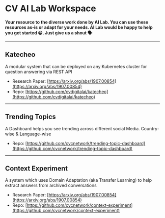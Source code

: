 # CV AI Lab Workspace

**Your resource to the diverse work done by AI Lab. You can use these resources as-is or adapt for your needs. AI Lab would be happy to help you get started 😀. Just give us a shout 🗣**

---

## Katecheo
A modular system that can be deployed on any Kubernetes cluster for question answering via REST API
- Research Paper: [https://arxiv.org/abs/1907.00854](https://arxiv.org/abs/1907.00854)
- Repo: [https://github.com/cvdigitalai/katecheo](https://github.com/cvdigitalai/katecheo)

---

## Trending Topics
A Dashboard helps you see trending across different social Media. Country-wise & Language-wise
- Repo: [https://github.com/cvcnetwork/trending-topic-dashboard](https://github.com/cvcnetwork/trending-topic-dashboard)

---

## Context Experiment
A system which uses Domain Adaptation (aka Transfer Learning) to help extract answers from archived conversations
- Research Paper: [https://arxiv.org/abs/1907.00854](https://arxiv.org/abs/1907.00854)
- Repo: [https://github.com/cvcnetwork/context-experiment](https://github.com/cvcnetwork/context-experiment)
